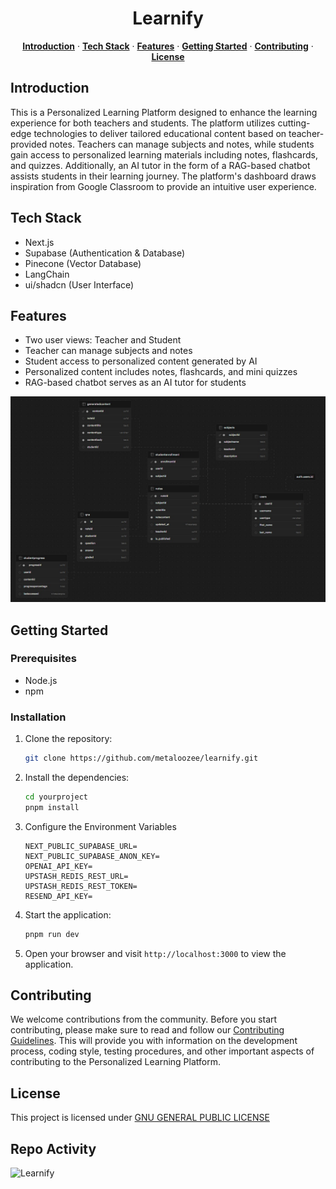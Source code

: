 <h1 align="center">Learnify</h1>
<div align="center">

</div>
<p align="center">
  <a href="#introduction"><strong>Introduction</strong></a> ·
  <a href="#tech-stack"><strong>Tech Stack</strong></a> ·
  <a href="#features"><strong>Features</strong></a> ·
  <a href="#getting-started"><strong>Getting Started</strong></a> ·
  <a href="#contributing"><strong>Contributing</strong></a> ·
  <!-- <a href="#code-of-conduct"><strong>Code Of Conduct</strong></a> · -->
  <a href="#license"><strong>License</strong></a> 
  <!-- <a href="#acknowledgments"><strong>Acknowledgments</strong></a>  -->
</p>

## Introduction

<p>
This is a Personalized Learning Platform designed to enhance the learning experience for both teachers and students. The platform utilizes cutting-edge technologies to deliver tailored educational content based on teacher-provided notes. Teachers can manage subjects and notes, while students gain access to personalized learning materials including notes, flashcards, and quizzes. Additionally, an AI tutor in the form of a RAG-based chatbot assists students in their learning journey. The platform's dashboard draws inspiration from Google Classroom to provide an intuitive user experience.
</p>

## Tech Stack

-   Next.js
-   Supabase (Authentication & Database)
-   Pinecone (Vector Database)
-   LangChain
-   ui/shadcn (User Interface)

## Features

-   Two user views: Teacher and Student
-   Teacher can manage subjects and notes
-   Student access to personalized content generated by AI
-   Personalized content includes notes, flashcards, and mini quizzes
-   RAG-based chatbot serves as an AI tutor for students

![db](/public/_static/database.jpeg)

## Getting Started

### Prerequisites

-   Node.js
-   npm

### Installation

1. Clone the repository:
    ```bash
    git clone https://github.com/metaloozee/learnify.git
    ```
2. Install the dependencies:
    ```bash
    cd yourproject
    pnpm install
    ```
3. Configure the Environment Variables
    ```
    NEXT_PUBLIC_SUPABASE_URL=
    NEXT_PUBLIC_SUPABASE_ANON_KEY=
    OPENAI_API_KEY=
    UPSTASH_REDIS_REST_URL=
    UPSTASH_REDIS_REST_TOKEN=
    RESEND_API_KEY=
    ```
4. Start the application:
    ```bash
    pnpm run dev
    ```
5. Open your browser and visit `http://localhost:3000` to view the application.

## Contributing

We welcome contributions from the community. Before you start contributing, please make sure to read and follow our [Contributing Guidelines](CONTRIBUTING.md). This will provide you with information on the development process, coding style, testing procedures, and other important aspects of contributing to the Personalized Learning Platform.

<!-- ## Code of Conduct

Please adhere to our [Code of Conduct](CODE_OF_CONDUCT.md) when interacting with the project. -->

## License

This project is licensed under [GNU GENERAL PUBLIC LICENSE](LICENSE.md)

<!-- ## Acknowledgments

-   Mention individuals or organizations you'd like to acknowledge here. -->

## Repo Activity

![Learnify](https://repobeats.axiom.co/api/embed/d72605b227a18a32168cd137d63aba7eafb647c9.svg "Repobeats analytics image")
